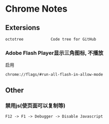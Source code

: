 # Chrome Notes

## Extersions

    octotree            Code tree for GitHub

### Adobe Flash Player显示三角图标, 不播放

启用

    chrome://flags/#run-all-flash-in-allow-mode

## Other

### 禁用js(使页面可以复制等)

    F12 -> F1 -> Debugger -> Disable Javascript
